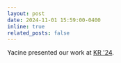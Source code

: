 ```yaml
---
layout: post
date: 2024-11-01 15:59:00-0400
inline: true
related_posts: false
---
```


Yacine presented our work at [KR '24](https://kr.org/KR2024/).
